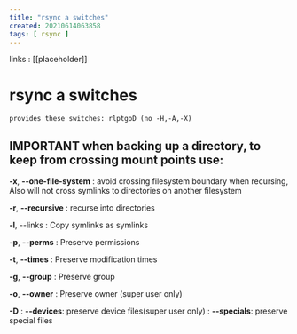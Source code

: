 ```yaml
---
title: "rsync a switches"
created: 20210614063858
tags: [ rsync ]
---
```


links
: [[placeholder]]

# rsync a switches

```text
provides these switches: rlptgoD (no -H,-A,-X)
```

## __IMPORTANT__  when backing up a directory, to keep from crossing mount points use:

__-x__, __--one-file-system__
: avoid crossing filesystem boundary when recursing,  Also will not cross symlinks to directories on another filesystem

__-r__, __--recursive__
:   recurse into directories

__-l__, --links
: Copy symlinks as symlinks

__-p__,  __--perms__
: Preserve permissions

__-t__, __--times__
: Preserve modification times

__-g__, __--group__
: Preserve group

__-o__, __--owner__
: Preserve owner (super user only)

__-D__
: __--devices__: preserve device files(super user only)
: __--specials__: preserve special files
